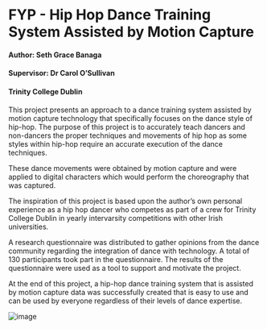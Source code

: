 # FYP - Hip Hop Dance Training System Assisted by Motion Capture
#### Author: Seth Grace Banaga
#### Supervisor: Dr Carol O’Sullivan
#### Trinity College Dublin

This project presents an approach to a dance training system assisted by motion capture technology that specifically focuses on the dance style of hip-hop. The purpose of this project is to accurately teach dancers and non-dancers the proper techniques and movements of hip hop as some styles within hip-hop require an accurate execution of the dance techniques. 

These dance movements were obtained by motion capture and were applied to digital characters which would perform the choreography that was captured.

The inspiration of this project is based upon the author’s own personal experience as a hip hop dancer who competes as part of a crew for Trinity College Dublin in yearly intervarsity competitions with other Irish universities. 

A research questionnaire was distributed to gather opinions from the dance community regarding the integration of dance with technology. A total of 130 participants took part in the questionnaire. The results of the questionnaire were used as a tool to support and motivate the project. 

At the end of this project, a hip-hop dance training system that is assisted by motion capture data was successfully created that is easy to use and can be used by everyone regardless of their levels of dance expertise.

![image](https://user-images.githubusercontent.com/35769957/139257124-19a0b169-962c-4799-ad43-83295b85d629.png)

